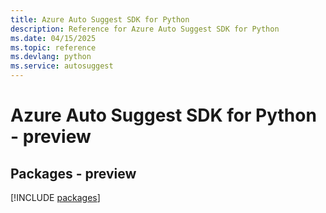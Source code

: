 ```yaml
---
title: Azure Auto Suggest SDK for Python
description: Reference for Azure Auto Suggest SDK for Python
ms.date: 04/15/2025
ms.topic: reference
ms.devlang: python
ms.service: autosuggest
---
```

# Azure Auto Suggest SDK for Python - preview
## Packages - preview
[!INCLUDE [packages](auto-suggest-index.md)]